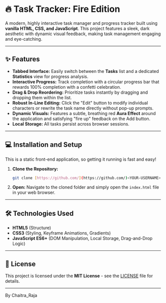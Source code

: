 # 🔥 Task Tracker: Fire Edition

A modern, highly interactive task manager and progress tracker built using **vanilla HTML, CSS, and JavaScript**. This project features a sleek, dark aesthetic with dynamic visual feedback, making task management engaging and eye-catching.

---

## ✨ Features

- **Tabbed Interface:** Easily switch between the **Tasks** list and a dedicated **Statistics** view for progress analysis.
- **Interactive Progress:** Track completion with a circular progress bar that rewards 100% completion with a confetti celebration.
- **Drag & Drop Reordering:** Prioritize tasks instantly by dragging and dropping them within the list.
- **Robust In-Line Editing:** Click the "Edit" button to modify individual characters or rewrite the task name directly without pop-up prompts.
- **Dynamic Visuals:** Features a subtle, breathing red **Aura Effect** around the application and satisfying "fire up" feedback on the Add button.
- **Local Storage:** All tasks persist across browser sessions.

---

## 💻 Installation and Setup

This is a static front-end application, so getting it running is fast and easy!

1.  **Clone the Repository:**
    ```bash
    git clone [https://github.com/](https://github.com/)<YOUR-USERNAME>/Task-Manager.git
    ```
2.  **Open:** Navigate to the cloned folder and simply open the `index.html` file in your web browser.

---

## 🛠️ Technologies Used

* **HTML5** (Structure)
* **CSS3** (Styling, Keyframe Animations, Gradients)
* **JavaScript ES6+** (DOM Manipulation, Local Storage, Drag-and-Drop Logic)

---

## 📄 License

This project is licensed under the **MIT License** - see the [LICENSE](LICENSE) file for details.

---
By Chaitra_Raja
